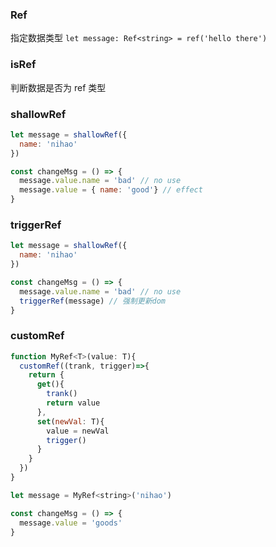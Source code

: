 ### Ref<type>
指定数据类型
`let message: Ref<string> = ref('hello there') ` 

### isRef
判断数据是否为 ref 类型

### shallowRef
```javascript
let message = shallowRef({
  name: 'nihao'
})

const changeMsg = () => {
  message.value.name = 'bad' // no use
  message.value = { name: 'good'} // effect
}
```

### triggerRef
```javascript
let message = shallowRef({
  name: 'nihao'
})

const changeMsg = () => {
  message.value.name = 'bad' // no use
  triggerRef(message) // 强制更新dom
}
```

### customRef
```javascript
function MyRef<T>(value: T){
  customRef((trank, trigger)=>{ 
    return {
      get(){
        trank()
        return value
      },
      set(newVal: T){
        value = newVal
        trigger()
      }
    }
  })
}

let message = MyRef<string>('nihao')

const changeMsg = () => {
  message.value = 'goods'
}
```
